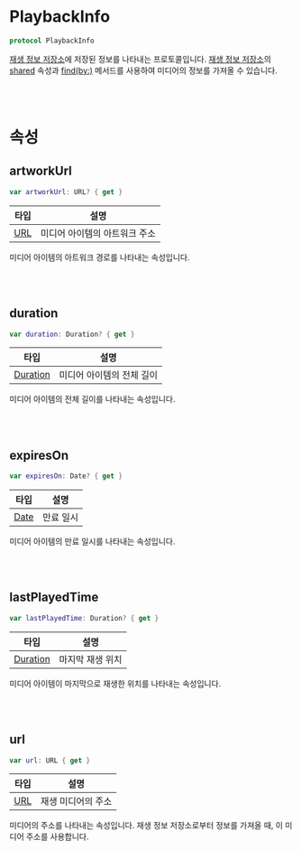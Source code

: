 # PlaybackInfo

```swift
protocol PlaybackInfo
```

[재생 정보 저장소](../../class/playback-info-repository/home.md)에 저장된 정보를 나타내는 프로토콜입니다. [재생 정보 저장소](../../class/playback-info-repository/home.md)의 [shared](../../class/playback-info-repository/home.md#shared) 속성과 [find(by:)](../../class/playback-info-repository/home.md#findby) 메서드를 사용하여 미디어의 정보를 가져올 수 있습니다.

<br><br>
# 속성

## artworkUrl
```swift
var artworkUrl: URL? { get }
```
|타입|설명|
|:--:|:--:|
|[URL](https://developer.apple.com/documentation/foundation/url)|미디어 아이템의 아트워크 주소|

미디어 아이템의 아트워크 경로를 나타내는 속성입니다.

<br><br>
## duration
```swift
var duration: Duration? { get }
```
|타입|설명|
|:--:|:--:|
|[Duration](../../struct/duration/home.md)|미디어 아이템의 전체 길이|

미디어 아이템의 전체 길이를 나타내는 속성입니다.

<br><br>
## expiresOn
```swift
var expiresOn: Date? { get }
```
|타입|설명|
|:--:|:--:|
|[Date](https://developer.apple.com/documentation/foundation/date)|만료 일시|

미디어 아이템의 만료 일시를 나타내는 속성입니다.

<br><br>
## lastPlayedTime
```swift
var lastPlayedTime: Duration? { get }
```
|타입|설명|
|:--:|:--:|
|[Duration](../../struct/duration/home.md)|마지막 재생 위치|

미디어 아이템이 마지막으로 재생한 위치를 나타내는 속성입니다.

<br><br>
## url
```swift
var url: URL { get }
```
|타입|설명|
|:--:|:--:|
|[URL](https://developer.apple.com/documentation/foundation/url)|재생 미디어의 주소|

미디어의 주소를 나타내는 속성입니다. 재생 정보 저장소로부터 정보를 가져올 때, 이 미디어 주소를 사용합니다.
